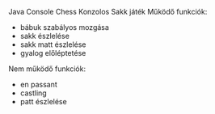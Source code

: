 Java Console Chess
Konzolos Sakk játék
Működő funkciók:
  - bábuk szabályos mozgása
  - sakk észlelése
  - sakk matt észlelése
  - gyalog előléptetése

Nem működő funkciók: 
  - en passant
  - castling
  - patt észlelése
